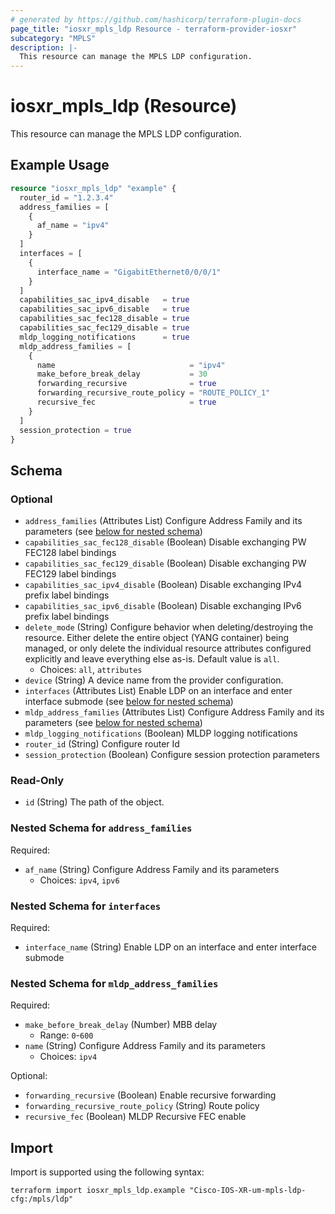 ```yaml
---
# generated by https://github.com/hashicorp/terraform-plugin-docs
page_title: "iosxr_mpls_ldp Resource - terraform-provider-iosxr"
subcategory: "MPLS"
description: |-
  This resource can manage the MPLS LDP configuration.
---
```


# iosxr_mpls_ldp (Resource)

This resource can manage the MPLS LDP configuration.

## Example Usage

```terraform
resource "iosxr_mpls_ldp" "example" {
  router_id = "1.2.3.4"
  address_families = [
    {
      af_name = "ipv4"
    }
  ]
  interfaces = [
    {
      interface_name = "GigabitEthernet0/0/0/1"
    }
  ]
  capabilities_sac_ipv4_disable   = true
  capabilities_sac_ipv6_disable   = true
  capabilities_sac_fec128_disable = true
  capabilities_sac_fec129_disable = true
  mldp_logging_notifications      = true
  mldp_address_families = [
    {
      name                              = "ipv4"
      make_before_break_delay           = 30
      forwarding_recursive              = true
      forwarding_recursive_route_policy = "ROUTE_POLICY_1"
      recursive_fec                     = true
    }
  ]
  session_protection = true
}
```

<!-- schema generated by tfplugindocs -->
## Schema

### Optional

- `address_families` (Attributes List) Configure Address Family and its parameters (see [below for nested schema](#nestedatt--address_families))
- `capabilities_sac_fec128_disable` (Boolean) Disable exchanging PW FEC128 label bindings
- `capabilities_sac_fec129_disable` (Boolean) Disable exchanging PW FEC129 label bindings
- `capabilities_sac_ipv4_disable` (Boolean) Disable exchanging IPv4 prefix label bindings
- `capabilities_sac_ipv6_disable` (Boolean) Disable exchanging IPv6 prefix label bindings
- `delete_mode` (String) Configure behavior when deleting/destroying the resource. Either delete the entire object (YANG container) being managed, or only delete the individual resource attributes configured explicitly and leave everything else as-is. Default value is `all`.
  - Choices: `all`, `attributes`
- `device` (String) A device name from the provider configuration.
- `interfaces` (Attributes List) Enable LDP on an interface and enter interface submode (see [below for nested schema](#nestedatt--interfaces))
- `mldp_address_families` (Attributes List) Configure Address Family and its parameters (see [below for nested schema](#nestedatt--mldp_address_families))
- `mldp_logging_notifications` (Boolean) MLDP logging notifications
- `router_id` (String) Configure router Id
- `session_protection` (Boolean) Configure session protection parameters

### Read-Only

- `id` (String) The path of the object.

<a id="nestedatt--address_families"></a>
### Nested Schema for `address_families`

Required:

- `af_name` (String) Configure Address Family and its parameters
  - Choices: `ipv4`, `ipv6`


<a id="nestedatt--interfaces"></a>
### Nested Schema for `interfaces`

Required:

- `interface_name` (String) Enable LDP on an interface and enter interface submode


<a id="nestedatt--mldp_address_families"></a>
### Nested Schema for `mldp_address_families`

Required:

- `make_before_break_delay` (Number) MBB delay
  - Range: `0`-`600`
- `name` (String) Configure Address Family and its parameters
  - Choices: `ipv4`

Optional:

- `forwarding_recursive` (Boolean) Enable recursive forwarding
- `forwarding_recursive_route_policy` (String) Route policy
- `recursive_fec` (Boolean) MLDP Recursive FEC enable

## Import

Import is supported using the following syntax:

```shell
terraform import iosxr_mpls_ldp.example "Cisco-IOS-XR-um-mpls-ldp-cfg:/mpls/ldp"
```
